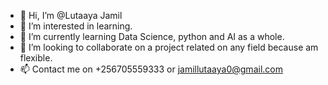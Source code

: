 - 👋 Hi, I’m @Lutaaya Jamil
- 👀 I’m interested in learning.
- 🌱 I’m currently learning Data Science, python and AI as a whole.
- 💞️ I’m looking to collaborate on a project related on any field because am flexible.
- 📫 Contact me on +256705559333 or jamillutaaya0@gmail.com

